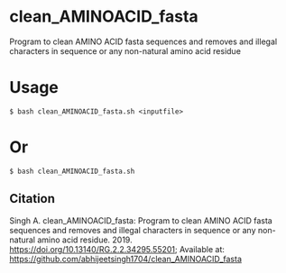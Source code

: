 # clean_AMINOACID_fasta
Program to clean AMINO ACID fasta sequences and removes and illegal characters in sequence or any non-natural amino acid residue

# Usage
```
$ bash clean_AMINOACID_fasta.sh <inputfile>
```
# Or
```
$ bash clean_AMINOACID_fasta.sh
```

## Citation
Singh A. clean_AMINOACID_fasta: Program to clean AMINO ACID fasta sequences and removes and illegal characters in sequence or any non-natural amino acid residue. 2019. https://doi.org/10.13140/RG.2.2.34295.55201; Available at: https://github.com/abhijeetsingh1704/clean_AMINOACID_fasta
